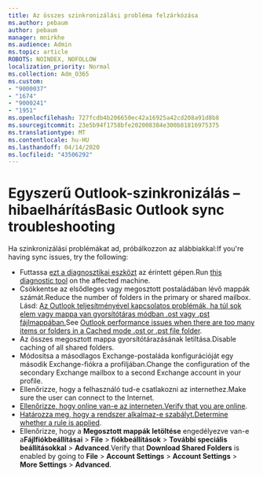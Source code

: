 ```yaml
---
title: Az összes szinkronizálási probléma felzárkózása
ms.author: pebaum
author: pebaum
manager: mnirkhe
ms.audience: Admin
ms.topic: article
ROBOTS: NOINDEX, NOFOLLOW
localization_priority: Normal
ms.collection: Adm_O365
ms.custom:
- "9000037"
- "1674"
- "9000241"
- "1951"
ms.openlocfilehash: 727fcdb4b206650ec42a16925a42cd208a91d8b8
ms.sourcegitcommit: 23e5b94f1758bfe202008384e300b81816975375
ms.translationtype: MT
ms.contentlocale: hu-HU
ms.lasthandoff: 04/14/2020
ms.locfileid: "43506292"
---
```

# <a name="basic-outlook-sync-troubleshooting"></a><span data-ttu-id="98d3b-102">Egyszerű Outlook-szinkronizálás – hibaelhárítás</span><span class="sxs-lookup"><span data-stu-id="98d3b-102">Basic Outlook sync troubleshooting</span></span>

<span data-ttu-id="98d3b-103">Ha szinkronizálási problémákat ad, próbálkozzon az alábbiakkal:</span><span class="sxs-lookup"><span data-stu-id="98d3b-103">If you're having sync issues, try the following:</span></span>

- <span data-ttu-id="98d3b-104">Futtassa [ezt a diagnosztikai eszközt](https://aka.ms/sara-outlooksendreceive) az érintett gépen.</span><span class="sxs-lookup"><span data-stu-id="98d3b-104">Run [this diagnostic tool](https://aka.ms/sara-outlooksendreceive) on the affected machine.</span></span>
- <span data-ttu-id="98d3b-105">Csökkentse az elsődleges vagy megosztott postaládában lévő mappák számát.</span><span class="sxs-lookup"><span data-stu-id="98d3b-105">Reduce the number of folders in the primary or shared mailbox.</span></span> <span data-ttu-id="98d3b-106">Lásd: [Az Outlook teljesítményével kapcsolatos problémák, ha túl sok elem vagy mappa van gyorsítótáras módban .ost vagy .pst fájlmappában.](https://support.microsoft.com/help/2768656/outlook-performance-issues-when-there-are-too-many-items-or-folders-in)</span><span class="sxs-lookup"><span data-stu-id="98d3b-106">See [Outlook performance issues when there are too many items or folders in a Cached mode .ost or .pst file folder](https://support.microsoft.com/help/2768656/outlook-performance-issues-when-there-are-too-many-items-or-folders-in).</span></span>
- <span data-ttu-id="98d3b-107">Az összes megosztott mappa gyorsítótárazásának letiltása.</span><span class="sxs-lookup"><span data-stu-id="98d3b-107">Disable caching of all shared folders.</span></span>
- <span data-ttu-id="98d3b-108">Módosítsa a másodlagos Exchange-postaláda konfigurációját egy második Exchange-fiókra a profiljában.</span><span class="sxs-lookup"><span data-stu-id="98d3b-108">Change the configuration of the secondary Exchange mailbox to a second Exchange account in your profile.</span></span>
- <span data-ttu-id="98d3b-109">Ellenőrizze, hogy a felhasználó tud-e csatlakozni az internethez.</span><span class="sxs-lookup"><span data-stu-id="98d3b-109">Make sure the user can connect to the Internet.</span></span> 
- <span data-ttu-id="98d3b-110">[Ellenőrizze, hogy online van-e az interneten.](https://support.office.com/article/2460e4a8-16c7-47fc-b204-b1549275aac9)</span><span class="sxs-lookup"><span data-stu-id="98d3b-110">[Verify that you are online](https://support.office.com/article/2460e4a8-16c7-47fc-b204-b1549275aac9).</span></span>
- <span data-ttu-id="98d3b-111">[Határozza meg, hogy a rendszer alkalmaz-e szabályt.](https://support.office.com/article/C24F5DEA-9465-4DF4-AD17-A50704D66C59)</span><span class="sxs-lookup"><span data-stu-id="98d3b-111">[Determine whether a rule is applied](https://support.office.com/article/C24F5DEA-9465-4DF4-AD17-A50704D66C59).</span></span>
- <span data-ttu-id="98d3b-112">Ellenőrizze, hogy a **Megosztott mappák letöltése** engedélyezve van-e a**Fájlfiókbeállításai** >  **File** > **fiókbeállítások** > **További speciális beállításokkal** > **Advanced**.</span><span class="sxs-lookup"><span data-stu-id="98d3b-112">Verify that **Download Shared Folders** is enabled by going to **File** > **Account Settings** > **Account Settings** > **More Settings** > **Advanced**.</span></span>

